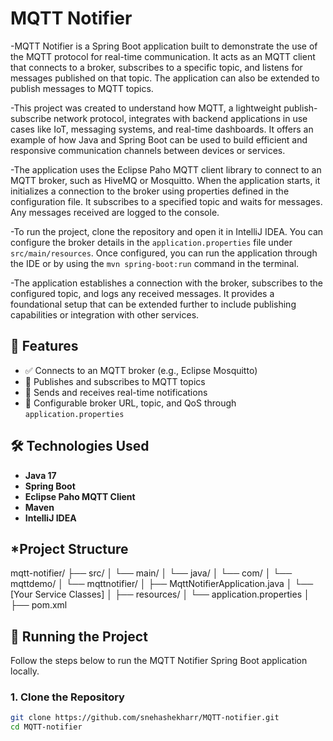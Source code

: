 # MQTT Notifier

-MQTT Notifier is a Spring Boot application built to demonstrate the use of the MQTT protocol for real-time communication. It acts as an MQTT client that connects to a broker, subscribes to a specific topic, and listens for messages published on that topic. The application can also be extended to publish messages to MQTT topics.

-This project was created to understand how MQTT, a lightweight publish-subscribe network protocol, integrates with backend applications in use cases like IoT, messaging systems, and real-time dashboards. It offers an example of how Java and Spring Boot can be used to build efficient and responsive communication channels between devices or services.

-The application uses the Eclipse Paho MQTT client library to connect to an MQTT broker, such as HiveMQ or Mosquitto. When the application starts, it initializes a connection to the broker using properties defined in the configuration file. It subscribes to a specified topic and waits for messages. Any messages received are logged to the console.

-To run the project, clone the repository and open it in IntelliJ IDEA. You can configure the broker details in the `application.properties` file under `src/main/resources`. Once configured, you can run the application through the IDE or by using the `mvn spring-boot:run` command in the terminal.

-The application establishes a connection with the broker, subscribes to the configured topic, and logs any received messages. It provides a foundational setup that can be extended further to include publishing capabilities or integration with other services.


## 🚀 Features

- ✅ Connects to an MQTT broker (e.g., Eclipse Mosquitto)
- 📩 Publishes and subscribes to MQTT topics
- 🔔 Sends and receives real-time notifications
- 🧩 Configurable broker URL, topic, and QoS through `application.properties`


## 🛠️ Technologies Used

- **Java 17**
- **Spring Boot**
- **Eclipse Paho MQTT Client**
- **Maven**
- **IntelliJ IDEA**

## *Project Structure
mqtt-notifier/
├── src/
│ └── main/
│ └── java/
│ └── com/
│ └── mqttdemo/
│ └── mqttnotifier/
│ ├── MqttNotifierApplication.java
│ └── [Your Service Classes]
│
├── resources/
│ └── application.properties
│
├── pom.xml

## 🚀 Running the Project

Follow the steps below to run the MQTT Notifier Spring Boot application locally.

### 1. Clone the Repository

```bash
git clone https://github.com/snehashekharr/MQTT-notifier.git
cd MQTT-notifier

